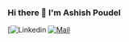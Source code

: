 ### Hi there 👋 I'm Ashish Poudel


[![Linkedin](https://img.shields.io/badge/LinkedIn-Ashish%20Poudel-blue?logo=Linkedin&logoColor=blue&labelColor=black)
[![Mail](https://img.shields.io/badge/Gmail-ashishpoudel1996@gmail.com-blue?logo=Gmail&labelColor=black)](mailto:ashishpoudel1996@gmail.com)

<!--
**acezshish/acezshish** is a ✨ _special_ ✨ repository because its `README.md` (this file) appears on your GitHub profile.

Here are some ideas to get you started:

- 🔭 I’m currently working on ...
- 🌱 I’m currently learning ...
- 👯 I’m looking to collaborate on ...
- 🤔 I’m looking for help with ...
- 💬 Ask me about ...
- 📫 How to reach me: ...
- 😄 Pronouns: ...
- ⚡ Fun fact: ...
-->
